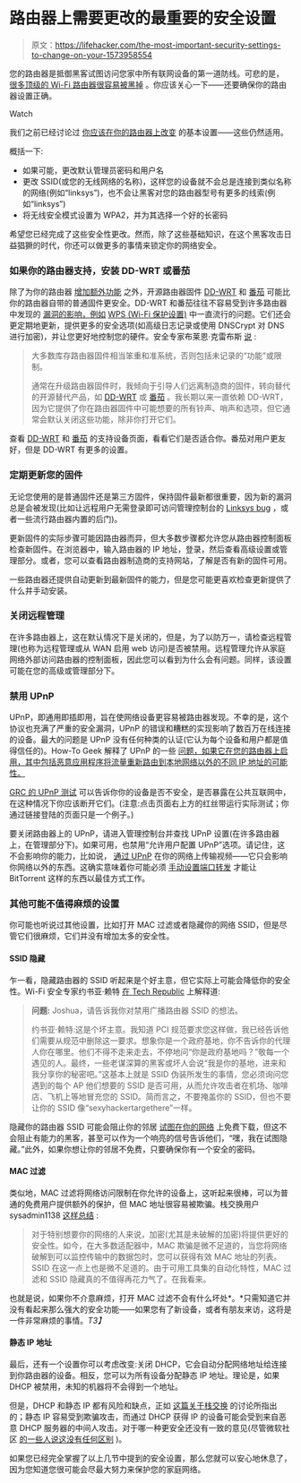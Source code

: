 # 路由器上需要更改的最重要的安全设置

> 原文：<https://lifehacker.com/the-most-important-security-settings-to-change-on-your-1573958554>

您的路由器是抵御黑客试图访问您家中所有联网设备的第一道防线。可悲的是， [很多顶级的 Wi-Fi 路由器很容易被黑掉](http://www.cnet.com/news/top-wi-fi-routers-easy-to-hack-says-study/) 。你应该关心一下——还要确保你的路由器设置正确。

Watch

我们之前已经讨论过 [你应该在你的路由器上改变](https://lifehacker.com/what-settings-should-i-change-on-my-wi-fi-router-5553789) 的基本设置——这些仍然适用。

概括一下:

*   如果可能，更改默认管理员密码和用户名
*   更改 SSID(或您的无线网络的名称)，这样您的设备就不会总是连接到类似名称的网络(例如“linksys”)，也不会让黑客对您的路由器型号有更多的线索(例如“linksys”)
*   将无线安全模式设置为 WPA2，并为其选择一个好的长密码

希望您已经完成了这些安全性更改。然而，除了这些基础知识，在这个黑客攻击日益猖獗的时代，你还可以做更多的事情来锁定你的网络安全。

### 如果你的路由器支持，安装 DD-WRT 或番茄

除了为你的路由器 [增加额外功能](http://lifehacker.com/turn-your-60-router-into-a-600-router-178132) 之外，开源路由器固件 [DD-WRT](http://www.dd-wrt.com/site/index) 和 [番茄](http://www.polarcloud.com/tomato) 可能比你的路由器自带的普通固件更安全。DD-WRT 和番茄往往不容易受到许多路由器 中发现的 [漏洞的影响，例如](http://www.securityevaluators.com/knowledge/case_studies/routers/soho_router_hacks.php) [WPS (Wi-Fi 保护设置)](http://lifehacker.com/how-to-crack-a-wi-fi-networks-wpa-password-with-reaver-5873407) 中一直流行的问题。它们还会更定期地更新，提供更多的安全选项(如高级日志记录或使用 DNSCrypt 对 DNS 进行加密)，并让您更好地控制您的硬件。安全专家布莱恩·克雷布斯 [说](http://krebsonsecurity.com/2014/02/time-to-harden-your-hardware/) :

> 大多数库存路由器固件相当笨重和准系统，否则包括未记录的“功能”或限制。
> 
> 通常在升级路由器固件时，我倾向于引导人们远离制造商的固件，转向替代的开源替代产品，如 [DD-WRT](http://www.dd-wrt.com/site/index) 或 [番茄](http://www.polarcloud.com/tomato) 。我长期以来一直依赖 DD-WRT，因为它提供了你在路由器固件中可能想要的所有铃声、哨声和选项，但它通常会默认关闭这些功能，除非你打开它们。

查看 [DD-WRT](http://www.dd-wrt.com/wiki/index.php/Supported_Devices) 和 [番茄](http://en.wikibooks.org/wiki/Tomato_Firmware#Supported_devices) 的支持设备页面，看看它们是否适合你。番茄对用户更友好，但是 DD-WRT 有更多的设置。

### 定期更新您的固件

无论您使用的是普通固件还是第三方固件，保持固件最新都很重要，因为新的漏洞总是会被发现(比如让远程用户无需登录即可访问管理控制台的 [Linksys bug](http://news.dice.com/2014/02/18/home-routers-pose-biggest-consumer-cyberthreat/) ，或者一些流行路由器内置的后门)。

更新固件的实际步骤可能因路由器而异，但大多数步骤都允许您从路由器控制面板检查新固件。在浏览器中，输入路由器的 IP 地址，登录，然后查看高级设置或管理部分。或者，您可以查看路由器制造商的支持网站，了解是否有新的固件可用。

一些路由器还提供自动更新到最新固件的能力，但是您可能更喜欢检查更新提供了什么并手动安装。

### 关闭远程管理

在许多路由器上，这在默认情况下是关闭的，但是，为了以防万一，请检查远程管理(也称为远程管理或从 WAN 启用 web 访问)是否被禁用。远程管理允许从家庭网络外部访问路由器的控制面板，因此您可以看到为什么会有问题。同样，该设置可能在您的高级或管理部分下。

### 禁用 UPnP

UPnP，即通用即插即用，旨在使网络设备更容易被路由器发现。不幸的是，这个协议也充满了严重的安全漏洞，UPnP 的错误和糟糕的实现影响了数百万在线连接的设备。最大的问题是 UPnP 没有任何种类的认证(它认为每个设备和用户都是值得信任的)。How-To Geek 解释了 UPnP 的一些 [问题，如果它在您的路由器上启用，其中包括恶意应用程序将流量重新路由到本地网络以外的不同 IP 地址的可能性。](http://www.howtogeek.com/122487/htg-explains-is-upnp-a-security-risk/)

[GRC 的 UPnP 测试](https://www.grc.com/su/UPnP-Rejected.htm) 可以告诉你你的设备是否不安全，是否暴露在公共互联网中，在这种情况下你应该断开它们。(注意:点击页面右上方的红丝带运行实际测试；你通过链接登陆的页面只是一个例子。)

要关闭路由器上的 UPnP，请进入管理控制台并查找 UPnP 设置(在许多路由器上，在管理部分下)。如果可用，也禁用“允许用户配置 UPnP”选项。请记住，这不会影响你的能力，比如说， [通过 UPnP](http://lifehacker.com/what-is-upnp-and-how-do-i-use-it-to-stream-media-to-my-5803975) 在你的网络上传输视频——它只会影响你网络以外的东西。这确实意味着你可能必须 [手动设置端口转发](https://lifehacker.com/know-your-network-lesson-4-access-your-home-computers-5831841) 才能让 BitTorrent 这样的东西以最佳方式工作。

### 其他可能不值得麻烦的设置

你可能也听说过其他设置，比如打开 MAC 过滤或者隐藏你的网络 SSID，但是尽管它们很麻烦，它们并没有增加太多的安全性。

#### SSID 隐藏

乍一看，隐藏路由器的 SSID 听起来是个好主意，但它实际上可能会降低你的安全性。Wi-Fi 安全专家约书亚·赖特 [在 Tech Republic](http://www.techrepublic.com/blog/mobile-enterprise/wi-fi-security-is-always-one-step-behind/#.) 上解释道:

> **问题:** Joshua，请告诉我你对禁用广播路由器 SSID 的想法。
> 
> 约书亚·赖特:这是个坏主意。我知道 PCI 规范要求您这样做，我已经告诉他们需要从规范中删除这一要求。想象你是一个政府基地，你不告诉你的代理人你在哪里。他们不得不走来走去，不停地问“你是政府基地吗？”敬每一个遇见的人。最终，一些老谋深算的黑客或坏人会说“我是你的基地，进来和我分享你的秘密吧。”这基本上就是 SSID 伪装所发生的事情，您必须询问您遇到的每个 AP 他们想要的 SSID 是否可用，从而允许攻击者在机场、咖啡店、飞机上等地冒充您的 SSID。简而言之，不要掩盖你的 SSID，但也不要让你的 SSID 像“sexyhackertargethere”一样。

隐藏你的路由器 SSID 可能会阻止你的邻居 [试图在你的网络](http://lifehacker.com/how-can-i-find-out-if-someone-s-stealing-my-wi-fi-5738123) 上免费下载，但这不会阻止有能力的黑客，甚至可以作为一个响亮的信号告诉他们，“嘿，我在试图隐藏。”此外，如果你想让你的邻居不免费，只要确保你有一个安全的密码。

#### MAC 过滤

类似地，MAC 过滤将网络访问限制在你允许的设备上，这听起来很棒，可以为普通的免费用户提供额外的保护，但 MAC 地址很容易被欺骗。栈交换用户 sysadmin1138 [这样总结](http://security.stackexchange.com/questions/1606/are-mac-address-filtering-and-ssid-hiding-still-worthwhile) :

> 对于特别想要你的网络的人来说，加密(尤其是未破解的加密)将提供更好的安全性。如今，在大多数适配器中，MAC 欺骗是微不足道的，当您将网络破解到可以监控传输中的数据包时，您可以获得有效 MAC 地址的列表。SSID 在这一点上也是微不足道的。由于可用工具集的自动化特性，MAC 过滤和 SSID 隐藏真的不值得再花力气了。在我看来。

也就是说，如果你不介意麻烦，打开 MAC 过滤不会有什么坏处*。*只需知道它并没有看起来那么强大的安全功能——如果您有了新设备，或者有朋友来访，这将是一件非常麻烦的事情。*T3】*

#### 静态 IP 地址

最后，还有一个设置你可以考虑改变:关闭 DHCP，它会自动分配网络地址给连接到你路由器的设备。相反，您可以为所有设备分配静态 IP 地址。理论是，如果 DHCP 被禁用，未知的机器将不会得到一个地址。

但是，DHCP 和静态 IP 都有风险和缺点，正如 [这篇关于栈交换](http://security.stackexchange.com/questions/1925/dhcp-vs-static-ip-addressing) 的讨论所指出的；静态 IP 容易受到欺骗攻击，而通过 DHCP 获得 IP 的设备可能会受到来自恶意 DHCP 服务器的中间人攻击。对于哪一种更安全还没有一致的意见(尽管微软社区 [的一些人说这没有任何区别](http://answers.microsoft.com/en-us/windows/forum/windows_7-networking/which-is-more-secure-static-ip-address-or-dynamic/6eee9598-ad27-4473-926d-11ef609e9441) )。

如果您已经完全掌握了以上几节中提到的安全设置，那么您就可以安心地休息了，因为您知道您很可能会尽最大努力来保护您的家庭网络。
